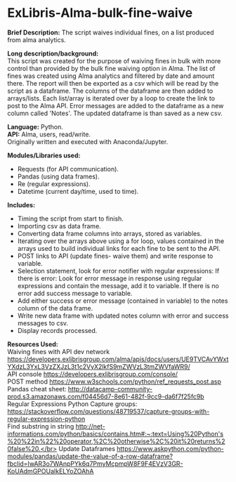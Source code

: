 # ExLibris-Alma-bulk-fine-waive
<b>Brief Description:</b> The script waives individual fines, on a list produced from alma analytics.

<b>Long description/background:</b></br>
This script was created for the purpose of waiving fines in bulk with more control than provided by the bulk fine waiving option in Alma. The list of fines was created using Alma analytics and filtered by date and amount there. The report will then be exported as a csv which will be read by the script as a dataframe. The columns of the dataframe are then added to arrays/lists. Each list/array is iterated over by a loop to create the link to post to the Alma API.  Error messages are added to the dataframe as a new column called 'Notes'. The updated dataframe is than saved as a new csv.

<b>Language:</b> Python.</br>
<b>API:</b> Alma, users, read/write.</br>
Originally written and executed with Anaconda/Jupyter.</br>

<b>Modules/Libraries used:</b>
<ul>
	<li>Requests (for API communication).</li>
	<li>Pandas (using data frames).</li>
	<li>Re (regular expressions).</li>
	<li>Datetime (current day/time, used to time).</li>
</ul>

<b>Includes:</b>
<ul>
	<li>Timing the script from start to finish.</li>
	<li>Importing csv as data frame.</li>
	<li>Converting data frame columns into arrays, stored as variables.</li>
	<li>Iterating over the arrays above using a for loop, values contained in the arrays used to build individual links for each fine to be sent to the API.</li>
	<li>POST links to API (update fines- waive them) and write response to variable.</li>
	<li>Selection statement, look for error notifier with regular expressions: If there is error: Look for error message in response using regular expressions and contain the message, add it to variable. If there is no error add success message to variable.</li>
	<li>Add either success or error message (contained in variable) to the notes column of the data frame.</li>
	<li>Write new data frame with updated notes column with error and success messages to csv.</li>
	<li>Display records processed.</li>
 </ul>
	
	
<b>Resources Used:</b></br>
Waiving fines with API dev network https://developers.exlibrisgroup.com/alma/apis/docs/users/UE9TVCAvYWxtYXdzL3YxL3VzZXJzL3t1c2VyX2lkfS9mZWVzL3tmZWVfaWR9/</br>
API console https://developers.exlibrisgroup.com/console/</br>
POST method https://www.w3schools.com/python/ref_requests_post.asp</br>
Pandas cheat sheet: http://datacamp-community-prod.s3.amazonaws.com/f04456d7-8e61-482f-9cc9-da6f7f25fc9b</br>
Regular Expressions Python Capture groups: https://stackoverflow.com/questions/48719537/capture-groups-with-regular-expression-python</br>
Find substring in string http://net-informations.com/python/basics/contains.htm#:~:text=Using%20Python's%20%22in%22%20operator,%2C%20otherwise%2C%20it%20returns%20false%20.</br>
Update Dataframes https://www.askpython.com/python-modules/pandas/update-the-value-of-a-row-dataframe?fbclid=IwAR3o7WAnpPYk6q7PmyMcpmpW8F9F4EVzV3GR-KoUAdmGPOUaIkELYoZOAhA</br>

